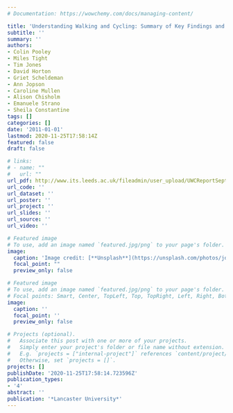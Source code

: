 ```yaml
---
# Documentation: https://wowchemy.com/docs/managing-content/

title: 'Understanding Walking and Cycling: Summary of Key Findings and Recommendations'
subtitle: ''
summary: ''
authors:
- Colin Pooley
- Miles Tight
- Tim Jones
- David Horton
- Griet Scheldeman
- Ann Jopson
- Caroline Mullen
- Alison Chisholm
- Emanuele Strano
- Sheila Constantine
tags: []
categories: []
date: '2011-01-01'
lastmod: 2020-11-25T17:58:14Z
featured: false
draft: false

# links:
# - name: ""
#   url: ""
url_pdf: http://www.its.leeds.ac.uk/fileadmin/user_upload/UWCReportSept2011.pdf
url_code: ''
url_dataset: ''
url_poster: ''
url_project: ''
url_slides: ''
url_source: ''
url_video: ''

# Featured image
# To use, add an image named `featured.jpg/png` to your page's folder. 
image:
  caption: 'Image credit: [**Unsplash**](https://unsplash.com/photos/jdD8gXaTZsc)'
  focal_point: ""
  preview_only: false

# Featured image
# To use, add an image named `featured.jpg/png` to your page's folder.
# Focal points: Smart, Center, TopLeft, Top, TopRight, Left, Right, BottomLeft, Bottom, BottomRight.
image:
  caption: ''
  focal_point: ''
  preview_only: false

# Projects (optional).
#   Associate this post with one or more of your projects.
#   Simply enter your project's folder or file name without extension.
#   E.g. `projects = ["internal-project"]` references `content/project/deep-learning/index.md`.
#   Otherwise, set `projects = []`.
projects: []
publishDate: '2020-11-25T17:58:14.723596Z'
publication_types:
- '4'
abstract: ''
publication: '*Lancaster University*'
---
```

